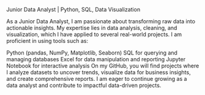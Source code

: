 Junior Data Analyst | Python, SQL, Data Visualization

As a Junior Data Analyst, I am passionate about transforming raw data into actionable insights. My expertise lies in data analysis, cleaning, and visualization, which I have applied to several real-world projects. I am proficient in using tools such as:

Python (pandas, NumPy, Matplotlib, Seaborn)
SQL for querying and managing databases
Excel for data manipulation and reporting
Jupyter Notebook for interactive analysis
On my GitHub, you will find projects where I analyze datasets to uncover trends, visualize data for business insights, and create comprehensive reports. I am eager to continue growing as a data analyst and contribute to impactful data-driven projects.
